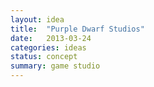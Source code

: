 ```yaml
---
layout: idea
title:  "Purple Dwarf Studios"
date:   2013-03-24
categories: ideas
status: concept
summary: game studio
---
```

